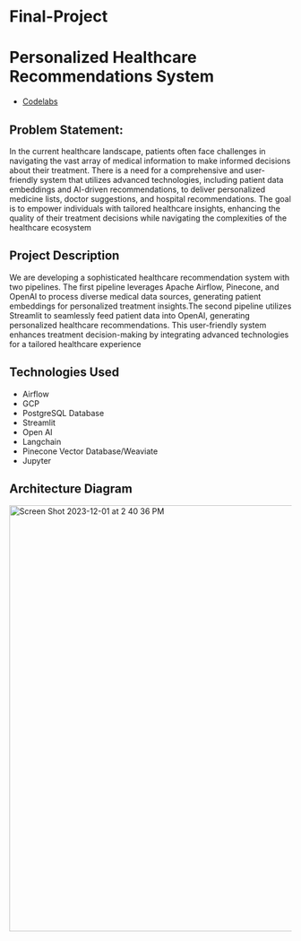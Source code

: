 # Final-Project
# Personalized Healthcare Recommendations System

- [Codelabs](https://codelabs-preview.appspot.com/?file_id=1y61v1qp4Ka0kiWXvonMbmfMXaKszp-lO-T1XDsl-l0M#0)

## Problem Statement:

In the current healthcare landscape, patients often face challenges in navigating the vast array of medical information to make informed decisions about their treatment. There is a need for a comprehensive and user-friendly system that utilizes advanced technologies, including patient data embeddings and AI-driven recommendations, to deliver personalized medicine lists, doctor suggestions, and hospital recommendations. The goal is to empower individuals with tailored healthcare insights, enhancing the quality of their treatment decisions while navigating the complexities of the healthcare ecosystem


## Project Description
We are developing a sophisticated healthcare recommendation system with two pipelines. The first pipeline leverages Apache Airflow, Pinecone, and OpenAI to process diverse medical data sources, generating patient embeddings for personalized treatment insights.The second pipeline utilizes Streamlit to seamlessly feed patient data into OpenAI, generating personalized healthcare recommendations. This user-friendly system enhances treatment decision-making by integrating advanced technologies for a tailored healthcare experience

## Technologies Used
- Airflow
- GCP
- PostgreSQL Database
- Streamlit
- Open AI
- Langchain
- Pinecone Vector Database/Weaviate
- Jupyter

## Architecture Diagram

<img width="760" alt="Screen Shot 2023-12-01 at 2 40 36 PM" src="https://github.com/BigDataIA-Fall2023-Team3/Final-Project/assets/71171604/ff9b18d8-2caf-4197-8d69-7e21fea74fab">









